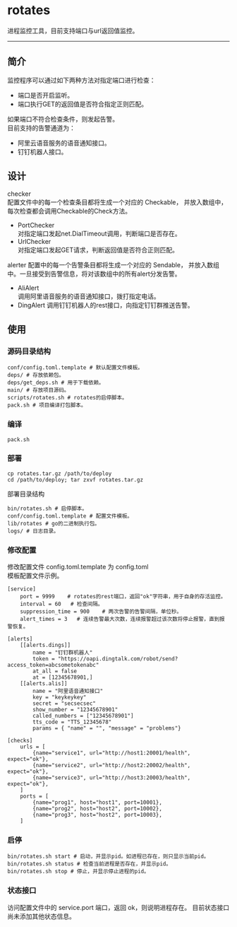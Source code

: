 # rotates
进程监控工具，目前支持端口与url返回值监控。

---

## 简介
监控程序可以通过如下两种方法对指定端口进行检查：  
- 端口是否开启监听。  
- 端口执行GET的返回值是否符合指定正则匹配。  

如果端口不符合检查条件，则发起告警。  
目前支持的告警通道为：
- 阿里云语音服务的语音通知接口。
- 钉钉机器人接口。

## 设计
checker  
配置文件中的每一个检查条目都将生成一个对应的 Checkable，
并放入数组中，每次检查都会调用Checkable的Check方法。
- PortChecker  
对指定端口发起net.DialTimeout调用，判断端口是否存在。
- UrlChecker  
对指定端口发起GET请求，判断返回值是否符合正则匹配。

alerter
配置中的每一个告警条目都将生成一个对应的 Sendable，
并放入数组中。一旦接受到告警信息，将对该数组中的所有alert分发告警。
- AliAlert  
调用阿里语音服务的语音通知接口，拨打指定电话。
- DingAlert
调用钉钉机器人的rest接口，向指定钉钉群推送告警。

## 使用
### 源码目录结构
```text
conf/config.toml.template # 默认配置文件模板。
deps/ # 存放依赖包。
deps/get_deps.sh # 用于下载依赖。
main/ # 存放项目源码。
scripts/rotates.sh # rotates的启停脚本。
pack.sh # 项目编译打包脚本。
```
### 编译
```text
pack.sh
```
### 部署
```text
cp rotates.tar.gz /path/to/deploy
cd /path/to/deploy; tar zxvf rotates.tar.gz
```
部署目录结构
```text
bin/rotates.sh # 启停脚本。
conf/config.toml.template # 配置文件模板。
lib/rotates # go的二进制执行包。
logs/ # 日志目录。
```
### 修改配置
修改配置文件 config.toml.template 为 config.toml  
模板配置文件示例。
```text
[service]
    port = 9999    # rotates的rest端口，返回"ok"字符串，用于自身的存活监控。
    interval = 60   # 检查间隔。
    suppression_time = 900    # 两次告警的告警间隔，单位秒。
    alert_times = 3   # 连续告警最大次数，连续报警超过该次数将停止报警，直到报警恢复。

[alerts]
    [[alerts.dings]]
        name = "钉钉群机器人"
        token = "https://oapi.dingtalk.com/robot/send?access_token=abcsometokenabc"
        at_all = false
        at = [12345678901,]
    [[alerts.alis]]
        name = "阿里语音通知接口"
        key = "keykeykey"
        secret = "secsecsec"
        show_number = "12345678901"
        called_numbers = ["12345678901"]
        tts_code = "TTS_12345678"
        params = { "name" = "", "message" = "problems"}

[checks]
    urls = [
        {name="service1", url="http://host1:20001/health", expect="ok"},
        {name="service2", url="http://host2:20002/health", expect="ok"},
        {name="service3", url="http://host3:20003/health", expect="ok"},
    ]
    ports = [
        {name="prog1", host="host1", port=10001},
        {name="prog2", host="host2", port=10002},
        {name="prog3", host="host2", port=10003},
    ]
```
### 启停
```text
bin/rotates.sh start # 启动，并显示pid。如进程已存在，则只显示当前pid。
bin/rotates.sh status # 检查当前进程是否存在，并显示pid。
bin/rotates.sh stop # 停止，并显示停止进程的pid。
```
### 状态接口
访问配置文件中的 service.port 端口，返回 ok，则说明进程存在。
目前状态接口尚未添加其他状态信息。
